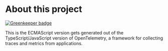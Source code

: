 # About this project

[![Greenkeeper badge](https://badges.greenkeeper.io/direktspeed/opentelemetry-ecmascript.svg)](https://greenkeeper.io/)

This is the ECMAScript version gets generated out of the TypeScript/JavaScript version of OpenTelemetry, a framework for collecting traces and metrics from applications.
